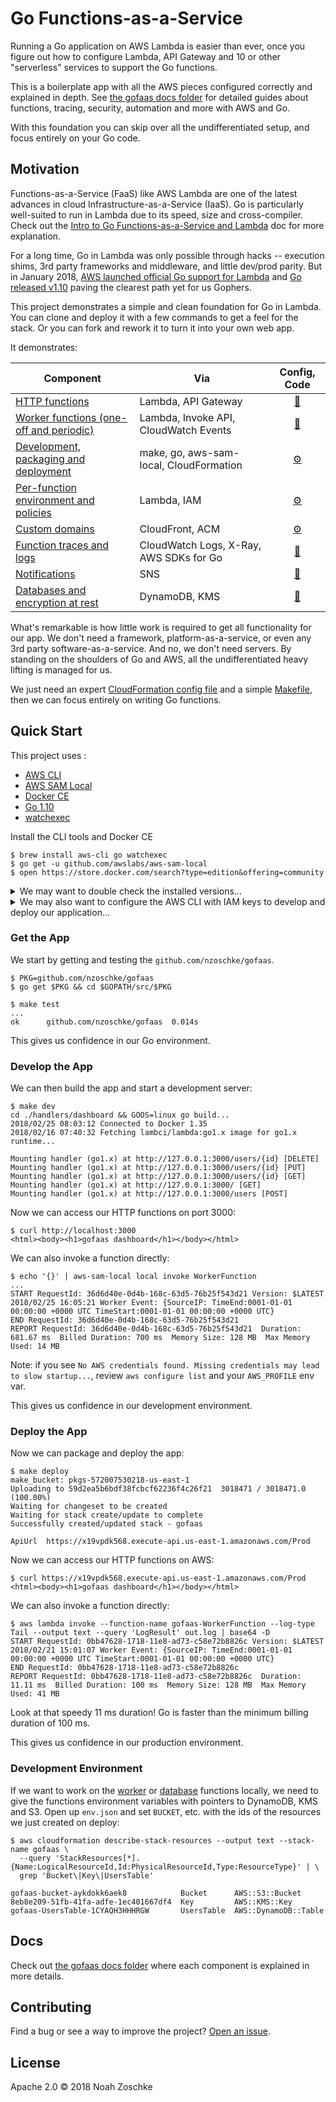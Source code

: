 # Go Functions-as-a-Service

Running a Go application on AWS Lambda is easier than ever, once you figure out how to configure Lambda, API Gateway and 10 or other "serverless" services to support the Go functions.

This is a boilerplate app with all the AWS pieces configured correctly and explained in depth. See [the gofaas docs folder](docs/) for detailed guides about functions, tracing, security, automation and more with AWS and Go.

With this foundation you can skip over all the undifferentiated setup, and focus entirely on your Go code.

## Motivation

Functions-as-a-Service (FaaS) like AWS Lambda are one of the latest advances in cloud Infrastructure-as-a-Service (IaaS). Go is particularly well-suited to run in Lambda due to its speed, size and cross-compiler. Check out the [Intro to Go Functions-as-a-Service and Lambda](docs/intro-go-faas.md) doc for more explanation.

For a long time, Go in Lambda was only possible through hacks -- execution shims, 3rd party frameworks and middleware, and little dev/prod parity. But in January 2018, [AWS launched official Go support for Lambda](https://aws.amazon.com/blogs/compute/announcing-go-support-for-aws-lambda/) and [Go released v1.10](https://golang.org/doc/go1.10) paving the clearest path yet for us Gophers.

This project demonstrates a simple and clean foundation for Go in Lambda. You can clone and deploy it with a few commands to get a feel for the stack. Or you can fork and rework it to turn it into your own web app.

It demonstrates:

| Component                                    | Via                                     | Config, Code       |
| -------------------------------------------- |-----------------------------------------|:------------------:|
| [HTTP functions][1]                          | Lambda, API Gateway                     | [💾](dashboard.go) |
| [Worker functions (one-off and periodic)][2] | Lambda, Invoke API, CloudWatch Events   | [💾](worker.go)    |
| [Development, packaging and deployment][3]   | make, go, aws-sam-local, CloudFormation | [⚙️](Makefile)     |
| [Per-function environment and policies][4]   | Lambda, IAM                             | [⚙️](template.yml) |
| [Custom domains][5]                          | CloudFront, ACM                         | [⚙️](template.yml) |
| [Function traces and logs][6]                | CloudWatch Logs, X-Ray, AWS SDKs for Go | [💾](aws.go)       |
| [Notifications][7]                           | SNS                                     | [💾](notify.go)    |
| [Databases and encryption at rest][8]        | DynamoDB, KMS                           | [💾](user.go)      |

[1]: docs/http-functions.md
[2]: docs/worker-functions.md
[3]: docs/dev-package-deploy.md
[4]: docs/per-function-policies.md
[5]: docs/custom-domains.md
[6]: docs/traces-logs.md
[7]: docs/notifications.md
[8]: docs/databases-encryption.md

What's remarkable is how little work is required to get all functionality for our app. We don't need a framework, platform-as-a-service, or even any 3rd party software-as-a-service. And no, we don't need servers. By standing on the shoulders of Go and AWS, all the undifferentiated heavy lifting is managed for us.

We just need an expert [CloudFormation config file](template.yml) and a simple [Makefile](Makefile), then we can focus entirely on writing Go functions.

## Quick Start

This project uses :

- [AWS CLI](https://aws.amazon.com/cli/)
- [AWS SAM Local](https://docs.aws.amazon.com/lambda/latest/dg/test-sam-local.html)
- [Docker CE](https://www.docker.com/community-edition)
- [Go 1.10](https://golang.org/)
- [watchexec](https://github.com/mattgreen/watchexec)

Install the CLI tools and Docker CE

```console
$ brew install aws-cli go watchexec
$ go get -u github.com/awslabs/aws-sam-local
$ open https://store.docker.com/search?type=edition&offering=community
```

<details>
<summary>We may want to double check the installed versions...</summary>
&nbsp;

```console
$ aws --version
aws-cli/1.14.40 Python/3.6.4 Darwin/17.4.0 botocore/1.8.44

$ aws-sam-local -v
sam version snapshot

$ docker version
Client:
 Version:	17.12.0-ce
 API version:	1.35
 Go version:	go1.9.2
 Git commit:	c97c6d6
 Built:	Wed Dec 27 20:03:51 2017
 OS/Arch:	darwin/amd64

Server:
 Engine:
  Version:	17.12.0-ce
  API version:	1.35 (minimum version 1.12)
  Go version:	go1.9.2
  Git commit:	c97c6d6
  Built:	Wed Dec 27 20:12:29 2017
  OS/Arch:	linux/amd64
  Experimental:	true

$ go version
go version go1.10 darwin/amd64

$ watchexec --version
watchexec 1.8.6
```
</details>

<details>
<summary>We may also want to configure the AWS CLI with IAM keys to develop and deploy our application...</summary>
&nbsp;

Follow the [Creating an IAM User in Your AWS Account](https://docs.aws.amazon.com/IAM/latest/UserGuide/id_users_create.html) doc to create a IAM user with programmatic access. Call the user `gofaas-admin` and attach the "Administrator Access" policy for now.

Then configure the CLI. Here we are creating a new profile that we can switch to with `export AWS_PROFILE=gofaas`. This will help us isolate our experiments from other AWS work.

Configure an AWS profile with keys and switch to the profile:

```console
$ aws configure --profile gofaas
AWS Access Key ID [None]: AKIA................
AWS Secret Access Key [None]: PQN4CWZXXbJEgnrom2fP0Z+z................
Default region name [None]: us-east-1
Default output format [None]: json

$ export AWS_PROFILE=gofaas
$ aws iam get-user
{
    "User": {
        "Path": "/",
        "UserName": "gofaas-admin",
        "UserId": "AIDAJA44LJEOECDPZ3S5U",
        "Arn": "arn:aws:iam::572007530218:user/gofaas-admin",
        "CreateDate": "2018-02-16T16:17:24Z"
    }
}
```
</details>

### Get the App

We start by getting and testing the `github.com/nzoschke/gofaas`.

```console
$ PKG=github.com/nzoschke/gofaas
$ go get $PKG && cd $GOPATH/src/$PKG

$ make test
...
ok  	github.com/nzoschke/gofaas	0.014s
```

This gives us confidence in our Go environment.

### Develop the App

We can then build the app and start a development server:

```console
$ make dev
cd ./handlers/dashboard && GOOS=linux go build...
2018/02/25 08:03:12 Connected to Docker 1.35
2018/02/16 07:40:32 Fetching lambci/lambda:go1.x image for go1.x runtime...

Mounting handler (go1.x) at http://127.0.0.1:3000/users/{id} [DELETE]
Mounting handler (go1.x) at http://127.0.0.1:3000/users/{id} [PUT]
Mounting handler (go1.x) at http://127.0.0.1:3000/users/{id} [GET]
Mounting handler (go1.x) at http://127.0.0.1:3000/ [GET]
Mounting handler (go1.x) at http://127.0.0.1:3000/users [POST]
```

Now we can access our HTTP functions on port 3000:

```console
$ curl http://localhost:3000
<html><body><h1>gofaas dashboard</h1></body></html>
```

We can also invoke a function directly:

```
$ echo '{}' | aws-sam-local local invoke WorkerFunction
...
START RequestId: 36d6d40e-0d4b-168c-63d5-76b25f543d21 Version: $LATEST
2018/02/25 16:05:21 Worker Event: {SourceIP: TimeEnd:0001-01-01 00:00:00 +0000 UTC TimeStart:0001-01-01 00:00:00 +0000 UTC}
END RequestId: 36d6d40e-0d4b-168c-63d5-76b25f543d21
REPORT RequestId: 36d6d40e-0d4b-168c-63d5-76b25f543d21  Duration: 681.67 ms  Billed Duration: 700 ms  Memory Size: 128 MB  Max Memory Used: 14 MB
```

Note: if you see `No AWS credentials found. Missing credentials may lead to slow startup...`, review `aws configure list` and your `AWS_PROFILE` env var.

This gives us confidence in our development environment.

### Deploy the App

Now we can package and deploy the app:

```console
$ make deploy
make_bucket: pkgs-572007530218-us-east-1
Uploading to 59d2ea5b6bdf38fcbcf62236f4c26f21  3018471 / 3018471.0  (100.00%)
Waiting for changeset to be created
Waiting for stack create/update to complete
Successfully created/updated stack - gofaas

ApiUrl	https://x19vpdk568.execute-api.us-east-1.amazonaws.com/Prod
```

Now we can access our HTTP functions on AWS:

```console
$ curl https://x19vpdk568.execute-api.us-east-1.amazonaws.com/Prod
<html><body><h1>gofaas dashboard</h1></body></html>
```

We can also invoke a function directly:

```console
$ aws lambda invoke --function-name gofaas-WorkerFunction --log-type Tail --output text --query 'LogResult' out.log | base64 -D
START RequestId: 0bb47628-1718-11e8-ad73-c58e72b8826c Version: $LATEST
2018/02/21 15:01:07 Worker Event: {SourceIP: TimeEnd:0001-01-01 00:00:00 +0000 UTC TimeStart:0001-01-01 00:00:00 +0000 UTC}
END RequestId: 0bb47628-1718-11e8-ad73-c58e72b8826c
REPORT RequestId: 0bb47628-1718-11e8-ad73-c58e72b8826c  Duration: 11.11 ms  Billed Duration: 100 ms  Memory Size: 128 MB  Max Memory Used: 41 MB
```

Look at that speedy 11 ms duration! Go is faster than the minimum billing duration of 100 ms.

This gives us confidence in our production environment.

### Development Environment

If we want to work on the [worker](docs/worker-functions.md) or [database](docs/databases.md) functions locally, we need to give the functions environment variables with pointers to DynamoDB, KMS and S3. Open up `env.json` and set `BUCKET`, etc. with the ids of the resources we just created on deploy:

```console
$ aws cloudformation describe-stack-resources --output text --stack-name gofaas \
  --query 'StackResources[*].{Name:LogicalResourceId,Id:PhysicalResourceId,Type:ResourceType}' | \
  grep 'Bucket\|Key\|UsersTable'

gofaas-bucket-aykdokk6aek8            Bucket      AWS::S3::Bucket
8eb8e209-51fb-41fa-adfe-1ec401667df4  Key         AWS::KMS::Key
gofaas-UsersTable-1CYAQH3HHHRGW       UsersTable  AWS::DynamoDB::Table
```

## Docs

Check out [the gofaas docs folder](docs/) where each component is explained in more details.

## Contributing

Find a bug or see a way to improve the project? [Open an issue](https://github.com/nzoschke/gofaas/issues).

## License

Apache 2.0 © 2018 Noah Zoschke